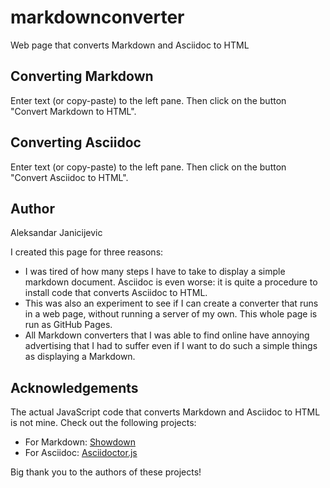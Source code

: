 # markdownconverter

Web page that converts Markdown and Asciidoc to HTML

## Converting Markdown

Enter text (or copy-paste) to the left pane. Then click on the
button "Convert Markdown to HTML".

## Converting Asciidoc

Enter text (or copy-paste) to the left pane. Then click on the
button "Convert Asciidoc to HTML".

## Author

Aleksandar Janicijevic

I created this page for three reasons:

- I was tired of how many steps I have to take to display a simple
  markdown document. Asciidoc is even worse: it is quite a procedure
  to install code that converts Asciidoc to HTML.
- This was also an experiment to see if I can create a converter that
  runs in a web page, without running a server of my own. This whole
  page is run as GitHub Pages.
- All Markdown converters that I was able to find online have
  annoying advertising that I had to suffer even if I want to do such
  a simple things as displaying a Markdown.

## Acknowledgements

The actual JavaScript code that converts Markdown and Asciidoc to HTML
is not mine. Check out the following projects:

- For Markdown: [Showdown](https://showdownjs.com/)
- For Asciidoc: [Asciidoctor.js](https://docs.asciidoctor.org/asciidoctor.js/latest/)

Big thank you to the authors of these projects!
